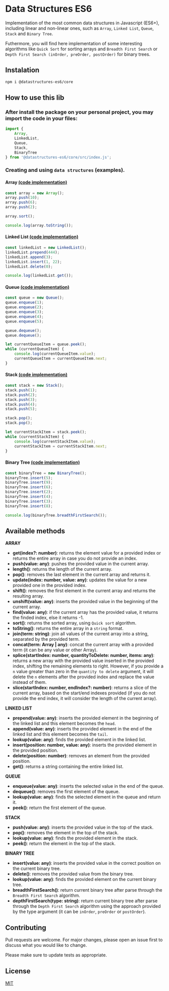 # Data Structures ES6
Implementation of the most common data structures in Javascript (ES6+), including linear and non-linear ones, such as `Array`, `Linked List`, `Queue`, `Stack` and `Binary Tree`.

Futhermore, you will find here implementation of some interesting algorithms like `Quick Sort` for sorting arrays and `Breadth First Search` or `Depth First Search (inOrder, preOrder, postOrder)` for binary trees.

## Instalation
```bash
npm i @datastructures-es6/core
```

## How to use this lib
### After install the package on your personal project, you may import the code in your files:
```javascript
import {
    Array,
    LinkedList,
    Queue,
    Stack,
    BinaryTree
} from '@datastructures-es6/core/src/index.js';
```

### Creating and using `data structures` (examples).
#### Array [(code implementation)](https://github.com/andrefillypesilva/datastructures-es6/blob/main/src/modules/linear-data-structures/components/array/array.component.js)
```javascript
const array = new Array();
array.push(10);
array.push(6);
array.push(2);

array.sort();

console.log(array.toString());
```
#### Linked List [(code implementation)](https://github.com/andrefillypesilva/datastructures-es6/blob/main/src/modules/linear-data-structures/components/linked-list/linked-list.component.js)
```javascript
const linkedList = new LinkedList();
linkedList.prepend(444);
linkedList.append(3);
linkedList.insert(1, 22);
linkedList.delete(0);

console.log(linkedList.get());
```

#### Queue [(code implementation)](https://github.com/andrefillypesilva/datastructures-es6/blob/main/src/modules/linear-data-structures/components/queue/queue.component.js)
```javascript
const queue = new Queue();
queue.enqueue(1);
queue.enqueue(2);
queue.enqueue(3);
queue.enqueue(4);
queue.enqueue(5);

queue.dequeue();
queue.dequeue();

let currentQueueItem = queue.peek();
while (currentQueueItem) {
    console.log(currentQueueItem.value);
    currentQueueItem = currentQueueItem.next;
}
```

#### Stack [(code implementation)](https://github.com/andrefillypesilva/datastructures-es6/blob/main/src/modules/linear-data-structures/components/stack/stack.component.js)
```javascript
const stack = new Stack();
stack.push(1);
stack.push(2);
stack.push(3);
stack.push(4);
stack.push(5);

stack.pop();
stack.pop();

let currentStackItem = stack.peek();
while (currentStackItem) {
    console.log(currentStackItem.value);
    currentStackItem = currentStackItem.next;
}
```

#### Binary Tree [(code implementation)](https://github.com/andrefillypesilva/datastructures-es6/blob/main/src/modules/non-linear-data-structures/components/binary-tree/binary-tree.component.js)
```javascript
const binaryTree = new BinaryTree();
binaryTree.insert(5);
binaryTree.insert(9);
binaryTree.insert(6);
binaryTree.insert(2);
binaryTree.insert(4);
binaryTree.insert(3);
binaryTree.insert(8);

console.log(binaryTree.breadthFirstSearch());
```

## Available methods
**ARRAY**
- **get(index?: number)**: returns the element value for a provided index or returns the entire array in case you do not provide an index.
- **push(value: any)**: pushes the provided value in the current array.
- **length()**: returns the length of the current array.
- **pop()**: removes the last element in the current array and returns it.
- **update(index: number, value: any)**: updates the value for a new provided one in the provided index.
- **shift()**: removes the first element in the current array and returns the resulting array.
- **unshift(value: any)**: inserts the provided value in the beginning of the current array.
- **find(value: any)**: if the current array has the provided value, it returns the finded index, else it returns -1.
- **sort()**: returns the sorted array, using ```Quick sort``` algorithm.
- **toString()**: returns the entire array in a `string` format.
- **join(term: string)**: join all values of the current array into a string, separated by the provided term.
- **concat(term: Array | any)**: concat the current array with a provided term (it can be any value or other Array).
- **splice(startIndex: number, quantityToDelete: number, items: any)**: returns a new array with the provided value inserted in the provided index, shifting the remaining elements to right. However, if you provide a ```n``` value greater than zero in the ```quantity to delete``` argument, it will delete the ```n``` elements after the provided index and replace the value instead of them.
- **slice(startIndex: number, endIndex?: number)**: returns a slice of the current array, based on the start/end indexes provided (if you do not provide the end index, it will consider the length of the current array).

**LINKED LIST**
- **prepend(value: any)**: inserts the provided element in the beginning of the linked list and this element becomes the ```head```.
- **append(value: any)**: inserts the provided element in the end of the linked list and this element becomes the ```tail```.
- **lookup(value: any)**: finds the provided element in the linked list.
- **insert(position: number, value: any)**: inserts the provided element in the provided position.
- **delete(position: number)**: removes an element from the provided position.
- **get()**: returns a string containing the entire linked list.

**QUEUE**
- **enqueue(value: any)**: inserts the selected value in the end of the queue.
- **dequeue()**: removes the first element of the queue.
- **lookup(value: any)**: finds the selected element in the queue and return it.
- **peek()**: return the first element of the queue.

**STACK**
- **push(value: any)**: inserts the provided value in the top of the stack.
- **pop()**: removes the element in the top of the stack.
- **lookup(value: any)**: finds the provided element in the stack.
- **peek()**: return the element in the top of the stack.

**BINARY TREE**
- **insert(value: any)**: inserts the provided value in the correct position on the current binary tree.
- **delete()**: removes the provided value from the binary tree.
- **lookup(value: any)**: finds the provided element on the current binary tree.
- **breadthFirstSearch()**: return current binary tree after parse through the `Breadth First Search` algorithm.
- **depthFirstSearch(type: string)**: return current binary tree after parse through the `Depth First Search` algorithm using the approach provided by the type argument (it can be `inOrder`, `preOrder` or `postOrder`).

## Contributing
Pull requests are welcome. For major changes, please open an issue first to discuss what you would like to change.

Please make sure to update tests as appropriate.

## License
[MIT](https://choosealicense.com/licenses/mit/)
